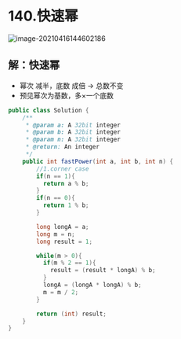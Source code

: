 # 140.快速幂

![image-20210416144602186](https://raw.githubusercontent.com/TWDH/Leetcode-From-Zero/pictures/img/image-20210416144602186.png)

## 解：快速幂

* 幂次 减半，底数 成倍 -> 总数不变
* 预见幂次为基数，多×一个底数

```java
public class Solution {
    /**
     * @param a: A 32bit integer
     * @param b: A 32bit integer
     * @param n: A 32bit integer
     * @return: An integer
     */
    public int fastPower(int a, int b, int n) {
        //1.corner case
        if(n == 1){
          return a % b;
        }
        if(n == 0){
          return 1 % b;
        }

        long longA = a;
        long m = n;
        long result = 1;

        while(m > 0){
          if(m % 2 == 1){
            result = (result * longA) % b;
          }
          longA = (longA * longA) % b;
          m = m / 2;
        }

        return (int) result;
    }
}
```

